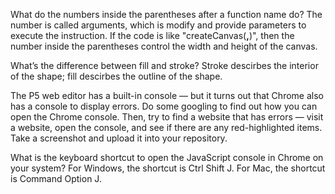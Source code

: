 What do the numbers inside the parentheses after a function name do?
The number is called arguments, which is modify and provide parameters to execute the instruction. If the code is like "createCanvas(__,__)", then the number inside the parentheses control the width and height of the canvas.

What’s the difference between fill and stroke?
Stroke descirbes the interior of the shape; fill descirbes the outline of the shape.

The P5 web editor has a built-in console — but it turns out that Chrome also has a console to display errors. Do some googling to find out how you can open the Chrome console. Then, try to find a website that has errors — visit a website, open the console, and see if there are any red-highlighted items. Take a screenshot and upload it into your repository.


What is the keyboard shortcut to open the JavaScript console in Chrome on your system?
For Windows, the shortcut is Ctrl Shift J. For Mac, the shortcut is Command Option J.
